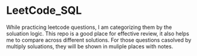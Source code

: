 # LeetCode_SQL


While practicing leetcode questions, I am categorizing them by the soluation logic. This repo is a good place for effective review, it also helps me to compare across different solutions. For those questions casolved by multiply soluations, they will be shown in muliple places with notes.
